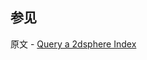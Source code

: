 ## 参见

原文 - [Query a 2dsphere Index]( https://docs.mongodb.com/manual/tutorial/query-a-2dsphere-index/ )

